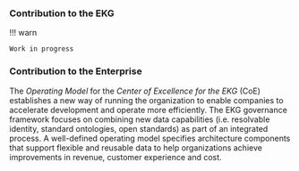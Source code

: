 ### Contribution to the EKG

!!! warn

    Work in progress

### Contribution to the Enterprise

The _Operating Model_ for the _Center of Excellence for the EKG_ (CoE)
establishes a new way of running the organization to enable companies
to accelerate development and operate more efficiently.
The EKG governance framework focuses on combining new data capabilities
(i.e. resolvable identity, standard ontologies, open standards)
as part of an integrated process.
A well-defined operating model specifies architecture components
that support flexible and reusable data to help organizations
achieve improvements in revenue, customer experience and cost.

